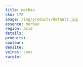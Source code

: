 ```yaml
---
title: merbau
sku: 178
image: /img/produits/default.jpg
essence: merbau
region: asie
details: 
produits:
couleur: 
densite: 
veines: sans
rarete: 
---
```

